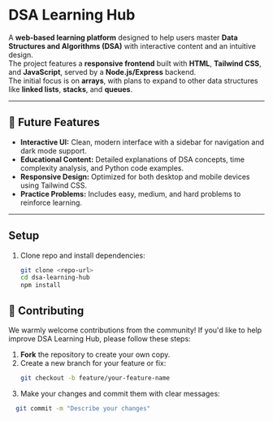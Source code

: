 # DSA Learning Hub

A **web-based learning platform** designed to help users master **Data Structures and Algorithms (DSA)** with interactive content and an intuitive design.  
The project features a **responsive frontend** built with **HTML**, **Tailwind CSS**, and **JavaScript**, served by a **Node.js/Express** backend.  
The initial focus is on **arrays**, with plans to expand to other data structures like **linked lists**, **stacks**, and **queues**.

---

## 🚀 Future Features

- **Interactive UI:** Clean, modern interface with a sidebar for navigation and dark mode support.
- **Educational Content:** Detailed explanations of DSA concepts, time complexity analysis, and Python code examples.
- **Responsive Design:** Optimized for both desktop and mobile devices using Tailwind CSS.
- **Practice Problems:** Includes easy, medium, and hard problems to reinforce learning.

---

## Setup

1. Clone repo and install dependencies:
   ```bash
   git clone <repo-url>
   cd dsa-learning-hub
   npm install

## 🤝 Contributing

We warmly welcome contributions from the community! If you'd like to help improve DSA Learning Hub, please follow these steps:

1. **Fork** the repository to create your own copy.
2. Create a new branch for your feature or fix:
   ```bash
   git checkout -b feature/your-feature-name
3. Make your changes and commit them with clear messages:
```bash
  git commit -m "Describe your changes"
